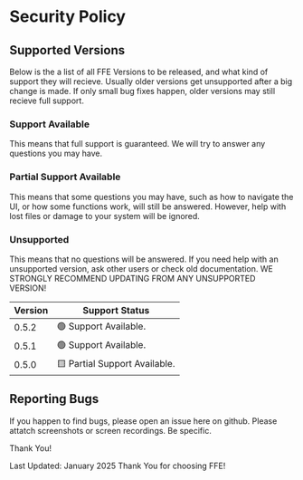 # Security Policy

## Supported Versions

Below is the a list of all FFE Versions to be released, and what kind of support they will recieve. 
Usually older versions get unsupported after a big change is made. If only small bug fixes happen, older versions may still recieve full support.

### Support Available

This means that full support is guaranteed. We will try to answer any questions you may have.

### Partial Support Available

This means that some questions you may have, such as how to navigate the UI, or how some functions work, will still be answered.
However, help with lost files or damage to your system will be ignored.

### Unsupported

This means that no questions will be answered. 
If you need help with an unsupported version, ask other users or check old documentation.
WE STRONGLY RECOMMEND UPDATING FROM ANY UNSUPPORTED VERSION!


| Version | Support Status                                         |
| ------- | -------------------------------------------------------|
| 0.5.2   | 🟢 Support Available.                                 |
| 0.5.1   | 🟢 Support Available.                                 |
| 0.5.0   | 🟨 Partial Support Available.                         |

## Reporting Bugs 

If you happen to find bugs, please open an issue here on github. 
Please attatch screenshots or screen recordings.
Be specific.

Thank You!

Last Updated: January 2025
Thank You for choosing FFE!
